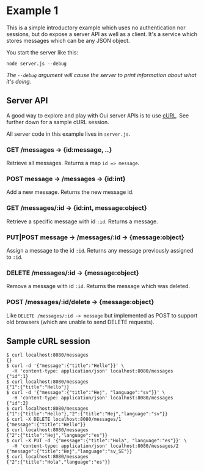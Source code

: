 # Example 1

This is a simple introductory example which uses no authentication nor sessions, but do expose a server API as well as a client. It's a service which stores messages which can be any JSON object.

You start the server like this:

    node server.js --debug

*The `--debug` argument will cause the server to print information about what it's doing.*

## Server API

A good way to explore and play with Oui server APIs is to use [cURL](http://curl.haxx.se/). See further down for a sample cURL session.

All server code in this example lives in `server.js`.
    

### GET /messages -> {id:message, ..}

Retrieve all messages. Returns a map `id => message`.

### POST message -> /messages -> {id:int}

Add a new message. Returns the new message id.

### GET /messages/:id -> {id:int, message:object}

Retrieve a specific message with id `:id`. Returns a message.

### PUT|POST message -> /messages/:id -> {message:object}

Assign a message to the id `:id`. Returns any message previously assigned to `:id`.

### DELETE /messages/:id -> {message:object}

Remove a message with id `:id`. Returns the message which was deleted.

### POST /messages/:id/delete -> {message:object}

Like `DELETE /messages/:id -> message` but implemented as POST to support old browsers (which are unable to send DELETE requests).


## Sample cURL session

    $ curl localhost:8080/messages
    {}
    $ curl -d '{"message":{"title":"Hello"}}' \
      -H 'content-type: application/json' localhost:8080/messages
    {"id":1}
    $ curl localhost:8080/messages
    {"1":{"title":"Hello"}}
    $ curl -d '{"message":{"title":"Hej", "language":"sv"}}' \
      -H 'content-type: application/json' localhost:8080/messages
    {"id":2}
    $ curl localhost:8080/messages
    {"1":{"title":"Hello"},"2":{"title":"Hej","language":"sv"}}
    $ curl -X DELETE localhost:8080/messages/1
    {"message":{"title":"Hello"}}
    $ curl localhost:8080/messages
    {"2":{"title":"Hej","language":"es"}}
    $ curl -X PUT -d '{"message":{"title":"Hola", "language":"es"}}' \
      -H 'content-type: application/json' localhost:8080/messages/2
    {"message":{"title":"Hej","language":"sv_SE"}}
    $ curl localhost:8080/messages
    {"2":{"title":"Hola","language":"es"}}
